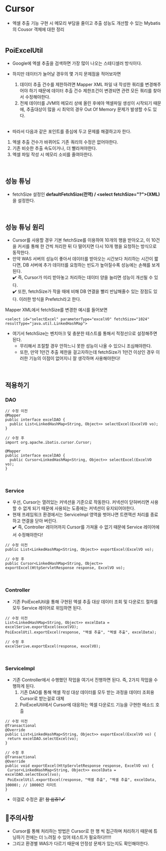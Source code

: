 # Cursor
- 엑셀 추출 기능 구현 시 메모리 부담을 줄이고 추출 성능도 개선할 수 있는 Mybatis의 Cousor 객체에 대한 정리<br><br>

## PoiExcelUtil
- Google에 엑셀 추출을 검색하면 가장 많이 나오는 스테디셀러 방식이다.
- 하지만 데이터가 늘어날 경우의 몇 가지 문제점을 적어보자면<br>
  1. 데이터 추출 건수를 제한하려면 Mapper XML 파일 내 작성한 쿼리를 변경해주어야 하기 때문에 데이터 추출 건수 제한조건이 변경되면 관련 모든 쿼리를 찾아서 수정해야한다.
  2. 전체 데이터를 JVM의 메모리 상에 올린 후에야 엑셀파일 생성이 시작되기 때문에, 추출대상이 많을 시 최악의 경우 Out Of Memory 문제가 발생할 수도 있다.<br><br>
 
- 따라서 다음과 같은 포인트를 중심에 두고 문제를 해결하고자 한다.
1. 엑셀 추출 건수가 바뀌어도 기존 쿼리의 수정은 없어야한다.
2. 기존 비슷한 추출 속도이거나, 더 빨라져야한다.
3. 엑셀 파일 작성 시 메모리 소비를 줄여아한다.
<br>

## 성능 튜닝
- fetchSize 설정인 **defaultFetchSize(전역) / \<select fetchSize="?">(XML)** 을 설정한다.
<br>

## 성능 튜닝 원리
- Cursor를 사용할 경우 기본 fetchSize를 이용하여 10개의 행을 받아오고, 이 10건을 커서를 통해 한 건씩 처리한 뒤 다 떨어지면 다시 10개 행을 요청하는 방식으로 동작한다.
- 만약 WAS 서버의 성능이 좋아서 데이터를 받아오는 시간보다 처리하는 시간이 짧다면, DB 서버에 추가 데이터를 요청하는 빈도가 높아질수록 성능에는 손해를 보게된다.<br>
✔️ 즉, Cursor가 미리 받아놓고 처리하는 데이터 양을 늘리면 성능이 개선될 수 있다.<br>
✔️ 또한, fetchSize가 작을 때에 비해 DB 연결을 빨리 반납해줄수 있는 장점도 있다. 이러한 방식을 Prefetch라고 한다.<br>

Mapper XML에서 fetchSize를 변경한 예시를 들어보면
````
<select id="selectExcel" parameterType="excelVO" fetchSize="1024" resultType="java.util.LinkedHashMap">
````
- 여기서 fetchSize는 벤치마크 및 충분한 테스트를 통해서 적정선으로 설정해주면 된다.
  - 무리해서 조절할 경우 안하느니 못한 성능이 나올 수 있으니 조심해야한다.
  - 또한, 만약 1만건 추출 제한을 걸고자하는데 fetchSize가 1만건 이상인 경우 이러한 기능의 이점이 없어지니 잘 생각하며 사용해야한다!
<br>

## 적용하기
### DAO
````
// 수정 이전
@Mapper
public interface excelDAO {
  public List<LinkedHashMap<String, Object>> selectExcel(ExcelVO vo);
}

// 수정 후
import org.apache.ibatis.cursor.Cursor;

@Mapper
public interface excelDAO {
  public Cursor<LinkedHashMap<String, Object>> selectExcel(ExcelVO vo);
}
````
<br>

### Service
- 우선, Cursor는 열려있는 커넥션을 기준으로 작동한다. 커넥션이 닫혀버리면 사용할 수 없게 되기 때문에 사용되는 도중에는 커넥션이 유지되어야한다.
- 현재 프레임워크 환경에서는 ServiceImpl 영역을 벗어나면 트랜잭션 처리를 종료하고 연결을 닫아 버린다.<br>
✔️ 즉, Controller 레이어까지 Cursor를 가져올 수 없기 때문에 Service 레이어에서 수정해야한다!<br>
````
// 수정 이전
public List<LinkedHashMap<String, Object>> exportExcel(ExcelVO vo);

// 수정 후
public Cursor<LinkedHashMap<String, Object>> exportExcel(HttpServletResponse response, ExcelVO vo);
````
<br>

### Controller
- 기존 PoiExcelUtil을 통해 구현된 엑셀 추출 대상 데이터 조회 및 다운로드 절차를 모두 Service 레이어로 위임하면 된다.
 ````
// 수정 이전
List<LinkedHashMap<String, Object>> excelData = excelSerive.exportExcel(excelVO);
PoiExcelUtil.exportExcel(response, "엑셀 추출", "엑셀 추출", excelData);

// 수정 후
excelSerive.exportExcel(response, excelVO);
````
<br>

### ServiceImpl
- 기존 Controller에서 수행했던 작업을 여기서 진행하면 된다. 즉, 2가지 작업을 수행하게 된다.
  1. 기존 DAO를 통해 엑셀 작성 대상 데이터를 모두 받는 과정을 데이터 조회용 Cursor로 받는걸로 대체
  2. PoiExcelUtil에서 Cursor에 대응하는 엑셀 다운로드 기능을 구현한 메소드 호출
 ````
// 수정 이전
@Transactional
@Override
public List<LinkedHashMap<String, Object>> exportExcel(ExcelVO vo) {
  return excelDAO.selectExcel(vo);
}

// 수정 후
@Transactional
@Override
public void exportExcel(HttpServletResponse response, ExcelVO vo) {
  Cursor<LinkedHashMap<String, Object>> excelData = excelDAO.selectExcel(vo);
  PoiExcelUtil.exportExcel(response, "엑셀 추출", "엑셀 추출", excelData, 10000); // 10000건 리미트
}
````
- 이걸로 수정은 끝! ~~참 쉽쥬?🖌️~~

## 🚨주의사항
- Cursor를 통해 처리하는 방법은 Cursor로 한 행 씩 접근하며 처리하기 때문에 튜닝하기 전에는 더 느려질 수 있어 테스트가 필요하다!!!!!
- 그리고 환경별 WAS가 다르기 때문에 안정성 문제가 있는지도 확인해야한다.
